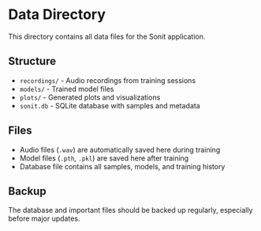 # Data Directory

This directory contains all data files for the Sonit application.

## Structure

- `recordings/` - Audio recordings from training sessions
- `models/` - Trained model files
- `plots/` - Generated plots and visualizations
- `sonit.db` - SQLite database with samples and metadata

## Files

- Audio files (`.wav`) are automatically saved here during training
- Model files (`.pth`, `.pkl`) are saved here after training
- Database file contains all samples, models, and training history

## Backup

The database and important files should be backed up regularly, especially before major updates. 